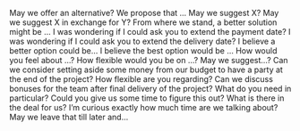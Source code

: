 May we offer an alternative? We propose that ...
May we suggest X?
May we suggest X in exchange for Y?
From where we stand, a better solution might be ...
I was wondering if I could ask you to extend the payment date?
I was wondering if I could ask you to extend the delivery date?
I believe a better option could be... 
I believe the best option would be ...
How would you feel about ...?
How flexible would you be on ...?
May we suggest...?
Can we consider setting aside some money from our budget to have a party 
at the end of the project?
How flexible are you regarding?
Can we discuss bonuses for the team after final delivery of the project?
What do you need in particular?
Could you give us some time to figure this out?
What is there in the deal for us?
I’m curious exactly how much time are we talking about? 
May we leave that till later and...